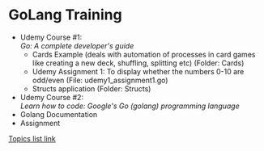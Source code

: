 # GoLang Training

- Udemy Course #1:<br>_Go: A complete developer's guide_<br>
  - Cards Example (deals with automation of processes in card games like creating a new deck, shuffling, splitting etc) (Folder: Cards)
  - Udemy Assignment 1: To display whether the numbers 0-10 are odd/even (File: udemy1_assignment1.go)
  - Structs application (Folder: Structs)
- Udemy Course #2:<br>_Learn how to code: Google's Go (golang) programming language_<br>
- Golang Documentation
- Assignment

<a href="https://docs.google.com/document/d/1CAH8uy-RgNH--oDsyw8C-x1TeOK2XjJbcHHYi8MRtG8/edit?usp=sharing"> Topics list link</a>
